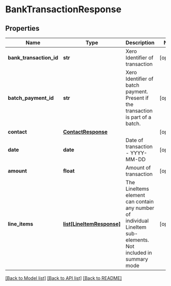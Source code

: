 # BankTransactionResponse

## Properties
Name | Type | Description | Notes
------------ | ------------- | ------------- | -------------
**bank_transaction_id** | **str** | Xero Identifier of transaction | [optional] 
**batch_payment_id** | **str** | Xero Identifier of batch payment. Present if the transaction is part of a batch. | [optional] 
**contact** | [**ContactResponse**](ContactResponse.md) |  | [optional] 
**date** | **date** | Date of transaction - YYYY-MM-DD | [optional] 
**amount** | **float** | Amount of transaction | [optional] 
**line_items** | [**list[LineItemResponse]**](LineItemResponse.md) | The LineItems element can contain any number of individual LineItem sub-elements. Not included in summary mode | [optional] 

[[Back to Model list]](../README.md#documentation-for-models) [[Back to API list]](../README.md#documentation-for-api-endpoints) [[Back to README]](../README.md)


